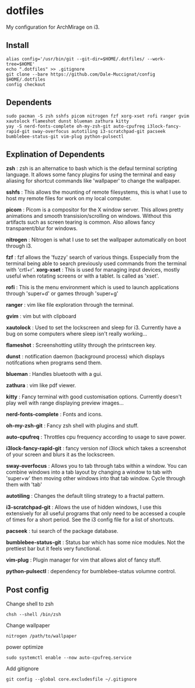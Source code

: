 # dotfiles

My configuration for ArchMirage on i3.

## Install

```
alias config='/usr/bin/git --git-dir=$HOME/.dotfiles/ --work-tree=$HOME'
echo ".dotfiles" >> .gitignore
git clone --bare https://github.com/Dale-Muccignat/config $HOME/.dotfiles
config checkout
```

## Dependents

```
sudo pacman -S zsh sshfs picom nitrogen fzf xorg-xset rofi ranger gvim xautolock flameshot dunst blueman zathura kitty
yay -S nerd-fonts-complete oh-my-zsh-git auto-cpufreq i3lock-fancy-rapid-git sway-overfocus autotiling i3-scratchpad-git pacseek bumblebee-status-git vim-plug python-pulsectl
```

## Explination of Dependents

**zsh**
: zsh is an alternatice to bash which is the defaul terminal scripting language. It allows some fancy plugins for using the terminal and easy aliasing for shortcut commands like 'wallpaper' to change the wallpaper.

**sshfs**
: This allows the mounting of remote filesystems, this is what I use to host my remote files for work on my local computer.

**picom**
: Picom is a compositor for the X window server. This allows pretty animations and smooth transision/scrolling on windows. Without this artifacts such as screen tearing is common. Also allows fancy transparent/blur for windows.

**nitrogen**
: Nitrogen is what I use to set the wallpaper automatically on boot through i3.

**fzf**
: fzf allows the 'fuzzy' search of various things. Esspecially from the terminal being able to search previously used commands from the terminal with 'crtl+r'.
**xorg-xset**
: This is used for managing input devices, mostly useful when rotating screens or with a tablet. Is called as 'xset'.

**rofi**
: This is the menu environment which is used to launch applications through 'super+d' or games through 'super+g'

**ranger**
: vim like file exploration through the terminal.

**gvim**
: vim but with clipboard

**xautolock**
: Used to set the lockscreen and sleep for i3. Currently have a bug on some computers where sleep isn't really working...

**flameshot**
: Screenshotting utility through the printscreen key.

**dunst**
: notification daemon (background process) which displays notifcations when programs send them.

**blueman**
: Handles bluetooth with a gui.

**zathura**
: vim like pdf viewer.

**kitty**
: Fancy terminal with good customisation options. Currently doesn't play well with range displaying preview images...

**nerd-fonts-complete**
: Fonts and icons.

**oh-my-zsh-git**
: Fancy zsh shell with plugins and stuff.

**auto-cpufreq**
: Throttles cpu frequency according to usage to save power.

**i3lock-fancy-rapid-git**
: fancy version nof i3lock which takes a screenshot of your screen and blurs it as the lockscreen.

**sway-overfocus**
: Allows you to tab through tabs within a window. You can combine windows into a tab layout by changing a window to tab with 'super+w' then moving other windows into that tab window. Cycle through them with 'tab'

**autotiling**
: Changes the default tiling strategy to a fractal pattern.

**i3-scratchpad-git**
: Allows the use of hidden windows, I use this extensively for all useful programs that only need to be accessed a couple of times for a short period. See the i3 config file for a list of shortcuts.

**pacseek**
: tui search of the package database.

**bumblebee-status-git**
: Status bar which has some nice modules. Not the prettiest bar but it feels very functional.

**vim-plug**
: Plugin manager for vim that allows alot of fancy stuff.

**python-pulsectl**
: dependency for bumblebee-status volumne control.

## Post config

Change shell to zsh
```
chsh --shell /bin/zsh
```
Change wallpaper
```
nitrogen /path/to/wallpaper
```
power optimize
```
sudo systemctl enable --now auto-cpufreq.service
```
Add gitignore
```
git config --global core.excludesfile ~/.gitignore
```
